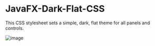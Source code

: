 # JavaFX-Dark-Flat-CSS
This CSS stylesheet sets a simple, dark, flat theme for all panels and controls.

![image](https://github.com/user-attachments/assets/dba7fafa-b1c7-427c-becf-0aabd219e185)
